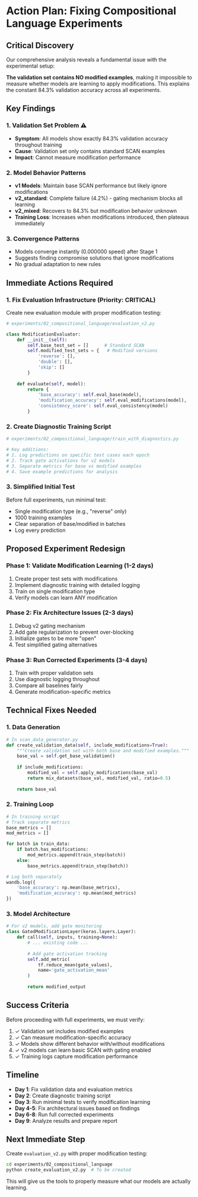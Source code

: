 # Action Plan: Fixing Compositional Language Experiments

## Critical Discovery

Our comprehensive analysis reveals a fundamental issue with the experimental setup:

**The validation set contains NO modified examples**, making it impossible to measure whether models are learning to apply modifications. This explains the constant 84.3% validation accuracy across all experiments.

## Key Findings

### 1. Validation Set Problem ⚠️
- **Symptom**: All models show exactly 84.3% validation accuracy throughout training
- **Cause**: Validation set only contains standard SCAN examples
- **Impact**: Cannot measure modification performance

### 2. Model Behavior Patterns
- **v1 Models**: Maintain base SCAN performance but likely ignore modifications
- **v2_standard**: Complete failure (4.2%) - gating mechanism blocks all learning
- **v2_mixed**: Recovers to 84.3% but modification behavior unknown
- **Training Loss**: Increases when modifications introduced, then plateaus immediately

### 3. Convergence Patterns
- Models converge instantly (0.000000 speed) after Stage 1
- Suggests finding compromise solutions that ignore modifications
- No gradual adaptation to new rules

## Immediate Actions Required

### 1. Fix Evaluation Infrastructure (Priority: CRITICAL)

Create new evaluation module with proper modification testing:

```python
# experiments/02_compositional_language/evaluation_v2.py

class ModificationEvaluator:
    def __init__(self):
        self.base_test_set = []      # Standard SCAN
        self.modified_test_sets = {   # Modified versions
            'reverse': [],
            'double': [],
            'skip': []
        }
    
    def evaluate(self, model):
        return {
            'base_accuracy': self.eval_base(model),
            'modification_accuracy': self.eval_modifications(model),
            'consistency_score': self.eval_consistency(model)
        }
```

### 2. Create Diagnostic Training Script

```python
# experiments/02_compositional_language/train_with_diagnostics.py

# Key additions:
# 1. Log predictions on specific test cases each epoch
# 2. Track gate activations for v2 models
# 3. Separate metrics for base vs modified examples
# 4. Save example predictions for analysis
```

### 3. Simplified Initial Test

Before full experiments, run minimal test:
- Single modification type (e.g., "reverse" only)
- 1000 training examples
- Clear separation of base/modified in batches
- Log every prediction

## Proposed Experiment Redesign

### Phase 1: Validate Modification Learning (1-2 days)
1. Create proper test sets with modifications
2. Implement diagnostic training with detailed logging
3. Train on single modification type
4. Verify models can learn ANY modification

### Phase 2: Fix Architecture Issues (2-3 days)
1. Debug v2 gating mechanism
2. Add gate regularization to prevent over-blocking
3. Initialize gates to be more "open"
4. Test simplified gating alternatives

### Phase 3: Run Corrected Experiments (3-4 days)
1. Train with proper validation sets
2. Use diagnostic logging throughout
3. Compare all baselines fairly
4. Generate modification-specific metrics

## Technical Fixes Needed

### 1. Data Generation
```python
# In scan_data_generator.py
def create_validation_data(self, include_modifications=True):
    """Create validation set with both base and modified examples."""
    base_val = self.get_base_validation()
    
    if include_modifications:
        modified_val = self.apply_modifications(base_val)
        return mix_datasets(base_val, modified_val, ratio=0.5)
    
    return base_val
```

### 2. Training Loop
```python
# In training script
# Track separate metrics
base_metrics = []
mod_metrics = []

for batch in train_data:
    if batch.has_modifications:
        mod_metrics.append(train_step(batch))
    else:
        base_metrics.append(train_step(batch))

# Log both separately
wandb.log({
    'base_accuracy': np.mean(base_metrics),
    'modification_accuracy': np.mean(mod_metrics)
})
```

### 3. Model Architecture
```python
# For v2 models, add gate monitoring
class GatedModificationLayer(keras.layers.Layer):
    def call(self, inputs, training=None):
        # ... existing code ...
        
        # Add gate activation tracking
        self.add_metric(
            tf.reduce_mean(gate_values),
            name='gate_activation_mean'
        )
        
        return modified_output
```

## Success Criteria

Before proceeding with full experiments, we must verify:

1. ✓ Validation set includes modified examples
2. ✓ Can measure modification-specific accuracy
3. ✓ Models show different behavior with/without modifications
4. ✓ v2 models can learn basic SCAN with gating enabled
5. ✓ Training logs capture modification performance

## Timeline

- **Day 1**: Fix validation data and evaluation metrics
- **Day 2**: Create diagnostic training script
- **Day 3**: Run minimal tests to verify modification learning
- **Day 4-5**: Fix architectural issues based on findings
- **Day 6-8**: Run full corrected experiments
- **Day 9**: Analyze results and prepare report

## Next Immediate Step

Create `evaluation_v2.py` with proper modification testing:

```bash
cd experiments/02_compositional_language
python create_evaluation_v2.py  # To be created
```

This will give us the tools to properly measure what our models are actually learning.